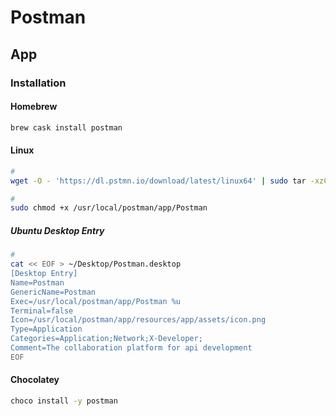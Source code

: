 # Postman

<!--
https://www.linkedin.com/learning/postman-essential-training/why-automate-your-api-tests
-->

## App

### Installation

#### Homebrew

```sh
brew cask install postman
```

#### Linux

```sh
#
wget -O - 'https://dl.pstmn.io/download/latest/linux64' | sudo tar -xzC /usr/local --transform s/Postman/postman/

#
sudo chmod +x /usr/local/postman/app/Postman
```

##### Ubuntu Desktop Entry

```sh
#
cat << EOF > ~/Desktop/Postman.desktop
[Desktop Entry]
Name=Postman
GenericName=Postman
Exec=/usr/local/postman/app/Postman %u
Terminal=false
Icon=/usr/local/postman/app/resources/app/assets/icon.png
Type=Application
Categories=Application;Network;X-Developer;
Comment=The collaboration platform for api development
EOF
```

#### Chocolatey

```sh
choco install -y postman
```
